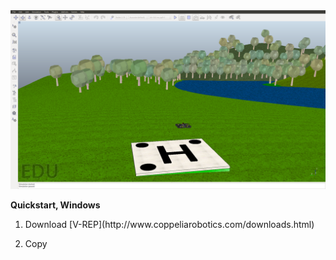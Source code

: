 <img src="hackflight.png">

<b>Quickstart, Windows</b>

<ol>
<li> Download [V-REP](http://www.coppeliarobotics.com/downloads.html)
<p><li>Copy 

</ol>


